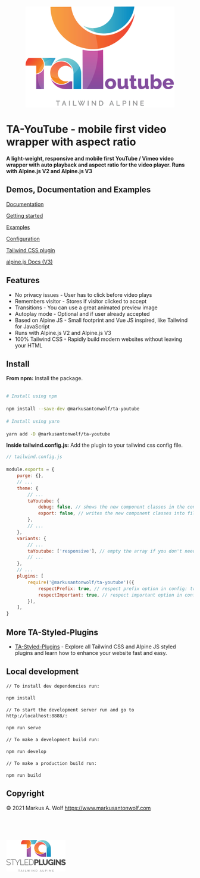 <p align="center">
  <img src="https://github.com/markusantonwolf/ta-youtube/raw/master/public/img/logo-ta-youtube.png" width="400px" />
</p>

# **TA-YouTube** - mobile first video wrapper with aspect ratio

**A light-weight, responsive and mobile first YouTube / Vimeo video wrapper with auto playback and aspect ratio for the video player. Runs with Alpine.js V2 and Alpine.js V3**

## Demos, Documentation and Examples

[Documentation](https://ta-styled-plugins.com/ta-youtube/)

[Getting started](https://ta-styled-plugins.com/ta-youtube/getting-started/)

[Examples](https://ta-styled-plugins.com/ta-youtube/examples/)

[Configuration](https://ta-styled-plugins.com/ta-youtube/configuration/)

[Tailwind CSS plugin](https://ta-styled-plugins.com/ta-youtube/tailwind-css-plugin/)

[alpine.js Docs (V3)](https://alpinejs.dev/alpine-101)

## Features

-   No privacy issues - User has to click before video plays
-   Remembers visitor - Stores if visitor clicked to accept
-   Transitions - You can use a great animated preview image
-   Autoplay mode - Optional and if user already accepted
-   Based on Alpine JS - Small footprint and Vue JS inspired, like Tailwind for JavaScript
-   Runs with Alpine.js V2 and Alpine.js V3
-   100% Tailwind CSS - Rapidly build modern websites without leaving your HTML

## Install

**From npm:** Install the package.

```bash

# Install using npm

npm install --save-dev @markusantonwolf/ta-youtube

# Install using yarn

yarn add -D @markusantonwolf/ta-youtube
```

**Inside tailwind.config.js:** Add the plugin to your tailwind css config file.

```js
// tailwind.config.js

module.exports = {
    purge: {},
    // ...
    theme: {
        // ...
        taYoutube: {
            debug: false, // shows the new component classes in the console while building
            export: false, // writes the new component classes into files ./public/utilities.css & /public/keyframes.css
        },
        // ...
    },
    variants: {
        // ...
        taYoutube: ['responsive'], // empty the array if you don't need a responsive variant
        // ...
    },
    // ...
    plugins: [
        require('@markusantonwolf/ta-youtube')({
            respectPrefix: true, // respect prefix option in config: true (default) | false
            respectImportant: true, // respect important option in config: true (default) | false
        }),
    ],
}
```

## More TA-Styled-Plugins

-   [TA-Styled-Plugins](https://ta-styled-plugins.com/) - Explore all Tailwind CSS and Alpine JS styled plugins and learn how to enhance your website fast and easy.

## Local development

```
// To install dev dependencies run:

npm install

// To start the development server run and go to http://localhost:8888/:

npm run serve

// To make a development build run:

npm run develop

// To make a production build run:

npm run build
```

## Copyright

© 2021 Markus A. Wolf
<https://www.markusantonwolf.com>

<p>
<img src="./public/img/logo-ta-styled-plugins.png" width="160px" style="display:block;padding-top:4rem;" />
</p>
